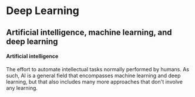 # Deep Learning

## Artificial intelligence, machine learning, and deep learning

#### Artificial intelligence
The effort to automate intellectual tasks normally performed by humans. As such, AI is a general field that encompasses machine learning and deep learning, but that
also includes many more approaches that don't involve any learning.
